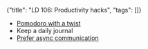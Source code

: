 {"title": "LD 106: Productivity hacks", "tags": []}
* [Pomodoro with a twist](https://francescocirillo.com/pages/pomodoro-technique)
* Keep a daily journal
* [Prefer async communication](https://github.com/magarena/magarena/issues)


